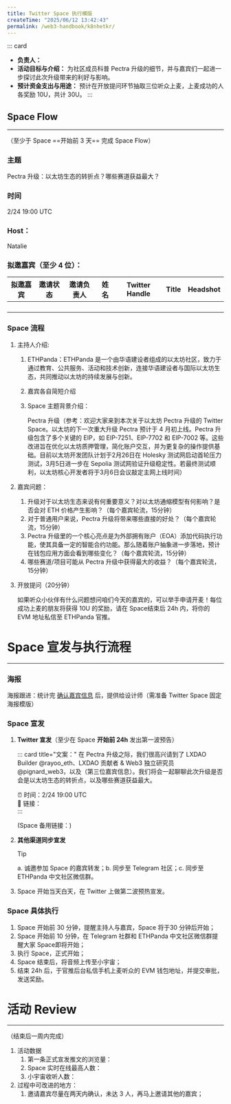 ```yaml
---
title: Twitter Space 执行模版
createTime: "2025/06/12 13:42:43"
permalink: /web3-handbook/k8nhetkr/
---
```


::: card

- **负责人：**
- **活动目标与介绍：** 为社区成员科普 Pectra 升级的细节，并与嘉宾们一起进一步探讨此次升级带来的利好与影响。
- **预计资金支出与用途：** 预计在开放提问环节抽取三位听众上麦，上麦成功的人各奖励 10U，共计 30U。
::: 

## Space Flow

---

（至少于 Space ==开始前 3 天== 完成 Space Flow）

### 主题

Pectra 升级：以太坊生态的转折点？哪些赛道获益最大？

### 时间

2/24 19:00 UTC

### Host：

Natalie

### 拟邀嘉宾（至少 4 位）：

| **拟邀嘉宾** | **邀请状态** | **邀请负责人** | **姓名** | **Twitter Handle** | **Title** | **Headshot** |
| --- | --- | --- | --- | --- | --- | --- |
|  |  |  |  |  |  |  |
|  |  |  |  |  |  |  |
|  |  |  |  |  |  |  |
|  |  |  |  |  |  |  |

### Space 流程

1. 主持人介绍:
    1. ETHPanda：ETHPanda 是一个由华语建设者组成的以太坊社区，致力于通过教育、公共服务、活动和技术创新，连接华语建设者与国际以太坊生态，共同推动以太坊的持续发展与创新。
    2. 嘉宾各自简短介绍
    3. Space 主题背景介绍：
        
        Pectra 升级（参考：欢迎大家来到本次关于以太坊 Pectra 升级的 Twitter Space。以太坊的下一次重大升级 Pectra 预计于 4 月初上线。Pectra 升级包含了多个关键的 EIP，如 EIP-7251、EIP-7702 和 EIP-7002 等。这些改进旨在优化以太坊质押管理，简化账户交互，并为更复杂的操作提供基础。目前以太坊开发团队计划于2月26日在 Holesky 测试网启动首轮压力测试，3月5日进一步在 Sepolia 测试网验证升级稳定性。若最终测试顺利，以太坊核心开发者将于3月6日会议敲定主网上线时间）
        
2. 嘉宾问题：
    1. 升级对于以太坊生态来说有何重要意义？对以太坊通缩模型有何影响？是否会对 ETH 价格产生影响？（每个嘉宾轮流，15分钟）
    2. 对于普通用户来说，Pectra 升级将带来哪些直接的好处？（每个嘉宾轮流，15分钟）
    3. Pectra 升级里的一个核心亮点是为外部拥有账户（EOA）添加代码执行功能，使其具备一定的智能合约功能。那么随着账户抽象进一步落地，预计在钱包应用方面会看到哪些变化？（每个嘉宾轮流，15分钟）
    4. 哪些赛道/项目可能从 Pectra 升级中获得最大的收益？（每个嘉宾轮流，15分钟）
3. 开放提问（20分钟）
    
    如果听众小伙伴有什么问题想问咱们今天的嘉宾的，可以举手申请开麦！每位成功上麦的朋友将获得 10U 的奖励，请在 Space结束后 24h 内，将你的 EVM 地址私信至 ETHPanda 官推。
    

# Space 宣发与执行流程

---

### 海报

海报跟进：统计完 [确认嘉宾信息](https://www.notion.so/Twitter-Space-1a0bbd63be8780d28e4cc522c999ee08?pvs=21) 后，提供给设计师（需准备 Twitter Space 固定海报模版）

### Space 宣发

1. **Twitter 宣发**（至少在 Space **开始前 24h** 发出第一波预告）
    
    ::: card title="文案："
    在 Pectra 升级之际，我们很高兴请到了 LXDAO Builder @rayoo_eth、LXDAO 贡献者 & Web3 独立研究员 @pignard_web3，以及（第三位嘉宾信息）。我们将会一起聊聊此次升级是否会是以太坊生态的转折点，以及哪些赛道获益最大。  
      
    ⏰ 时间：2/24 19:00 UTC  
    🔗 链接：  
    :::
    
    (Space 备用链接：)
    
2. **其他渠道同步宣发**
    
    > [!TIP] 
    > a. 诚邀参加 Space 的嘉宾转发；b. 同步至 Telegram 社区；c. 同步至 ETHPanda 中文社区微信群。
    
3. Space 开始当天白天，在 Twitter 上做第二波预热宣发。

### Space 具体执行

1. Space 开始前 30 分钟，提醒主持人与嘉宾，Space 将于30 分钟后开始；
2. Space 开始前 10 分钟，在 Telegram 社群和 ETHPanda 中文社区微信群提醒大家 Space即将开始；
3. 执行 Space，正式开始；
4. Space 结束后，将音频上传至小宇宙；
5. 结束 24h 后，于官推后台私信手机上麦听众的 EVM 钱包地址，并提交审批，发送奖励。

# 活动 Review

---

（结束后一周内完成）

1. 活动数据
    1. 第一条正式宣发推文的浏览量：
    2. Space 实时在线最高人数：
    3. 小宇宙收听人数：
2. 过程中可改进的地方：
    1. 邀请嘉宾尽量在两天内确认，未达 3 人，再马上邀请其他的嘉宾；